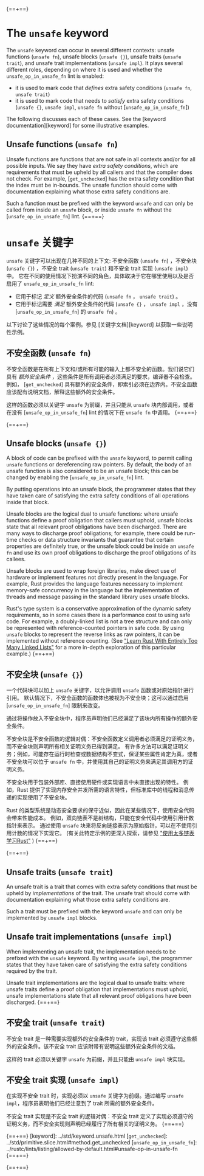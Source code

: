 {==+==}
# The `unsafe` keyword

The `unsafe` keyword can occur in several different contexts:
unsafe functions (`unsafe fn`), unsafe blocks (`unsafe {}`), unsafe traits (`unsafe trait`), and unsafe trait implementations (`unsafe impl`).
It plays several different roles, depending on where it is used and whether the `unsafe_op_in_unsafe_fn` lint is enabled:
- it is used to mark code that *defines* extra safety conditions (`unsafe fn`, `unsafe trait`)
- it is used to mark code that needs to *satisfy* extra safety conditions (`unsafe {}`, `unsafe impl`, `unsafe fn` without [`unsafe_op_in_unsafe_fn`])

The following discusses each of these cases.
See the [keyword documentation][keyword] for some illustrative examples.

## Unsafe functions (`unsafe fn`)

Unsafe functions are functions that are not safe in all contexts and/or for all possible inputs.
We say they have *extra safety conditions*, which are requirements that must be upheld by all callers and that the compiler does not check.
For example, [`get_unchecked`] has the extra safety condition that the index must be in-bounds.
The unsafe function should come with documentation explaining what those extra safety conditions are.

Such a function must be prefixed with the keyword `unsafe` and can only be called from inside an `unsafe` block, or inside `unsafe fn` without the [`unsafe_op_in_unsafe_fn`] lint.
{==+==}
# `unsafe` 关键字

`unsafe` 关键字可以出现在几种不同的上下文: 不安全函数 (`unsafe fn`) ，不安全块 (`unsafe {}`) ，不安全 trait (`unsafe trait`) 和不安全 trait 实现 (`unsafe impl`) 中。
它在不同的使用情况下扮演不同的角色，具体取决于它在哪里使用以及是否启用了 `unsafe_op_in_unsafe_fn` lint: 

- 它用于标记 *定义* 额外安全条件的代码 (`unsafe fn` ， `unsafe trait`) 。
- 它用于标记需要 *满足* 额外安全条件的代码 (`unsafe {}` ， `unsafe impl` ，没有 [`unsafe_op_in_unsafe_fn`] 的 `unsafe fn`) 。

以下讨论了这些情况的每个案例。参见 [关键字文档][keyword] 以获取一些说明性示例。

## 不安全函数 (`unsafe fn`)

不安全函数是在所有上下文和/或所有可能的输入上都不安全的函数。我们说它们具有 *额外安全条件* ，这些条件是所有调用者必须满足的要求，编译器不会检查。
例如， [`get_unchecked`] 具有额外的安全条件，即索引必须在边界内。不安全函数应该配有说明文档，解释这些额外的安全条件。

这样的函数必须以关键字 `unsafe` 为前缀，并且只能从 `unsafe` 块内部调用，或者在没有 [`unsafe_op_in_unsafe_fn`] lint 的情况下在 `unsafe fn` 中调用。
{==+==}


{==+==}
## Unsafe blocks (`unsafe {}`)

A block of code can be prefixed with the `unsafe` keyword, to permit calling `unsafe` functions or dereferencing raw pointers.
By default, the body of an unsafe function is also considered to be an unsafe block;
this can be changed by enabling the [`unsafe_op_in_unsafe_fn`] lint.

By putting operations into an unsafe block, the programmer states that they have taken care of satisfying the extra safety conditions of all operations inside that block.

Unsafe blocks are the logical dual to unsafe functions:
where unsafe functions define a proof obligation that callers must uphold, unsafe blocks state that all relevant proof obligations have been discharged.
There are many ways to discharge proof obligations;
for example, there could be run-time checks or data structure invariants that guarantee that certain properties are definitely true, or the unsafe block could be inside an `unsafe fn` and use its own proof obligations to discharge the proof obligations of its callees.

Unsafe blocks are used to wrap foreign libraries, make direct use of hardware or implement features not directly present in the language.
For example, Rust provides the language features necessary to implement memory-safe concurrency in the language but the implementation of threads and message passing in the standard library uses unsafe blocks.

Rust's type system is a conservative approximation of the dynamic safety requirements, so in some cases there is a performance cost to using safe code.
For example, a doubly-linked list is not a tree structure and can only be represented with reference-counted pointers in safe code.
By using `unsafe` blocks to represent the reverse links as raw pointers, it can be implemented without reference counting.
(See ["Learn Rust With Entirely Too Many Linked Lists"](https://rust-unofficial.github.io/too-many-lists/) for a more in-depth exploration of this particular example.)
{==+==}
## 不安全块 (`unsafe {}`)

一个代码块可以加上 `unsafe` 关键字，以允许调用 `unsafe` 函数或对原始指针进行引用。
默认情况下，不安全函数的函数体也被视为不安全块；这可以通过启用 [`unsafe_op_in_unsafe_fn`] 限制来改变。

通过将操作放入不安全块中，程序员声明他们已经满足了该块内所有操作的额外安全条件。

不安全块是不安全函数的逻辑对偶：不安全函数定义调用者必须满足的证明义务，而不安全块则声明所有相关证明义务已得到满足。
有许多方法可以满足证明义务；例如，可能存在运行时检查或数据结构不变式，保证某些属性肯定为真，或者不安全块可以位于 `unsafe fn` 中，并使用其自己的证明义务来满足其调用方的证明义务。

不安全块用于包装外部库、直接使用硬件或实现语言中未直接出现的特性。
例如，Rust 提供了实现内存安全并发所需的语言特性，但标准库中的线程和消息传递的实现使用了不安全块。

Rust 的类型系统是动态安全要求的保守近似，因此在某些情况下，使用安全代码会带来性能成本。
例如，双向链表不是树结构，只能在安全代码中使用引用计数指针来表示。
通过使用 `unsafe` 块来将反向链接表示为原始指针，可以在不使用引用计数的情况下实现它。
 (有关此特定示例的更深入探索，请参见 ["使用太多链表学习Rust"](https://rust-unofficial.github.io/too-many-lists/) )
{==+==}


{==+==}
## Unsafe traits (`unsafe trait`)

An unsafe trait is a trait that comes with extra safety conditions that must be upheld by *implementations* of the trait.
The unsafe trait should come with documentation explaining what those extra safety conditions are.

Such a trait must be prefixed with the keyword `unsafe` and can only be implemented by `unsafe impl` blocks.

## Unsafe trait implementations (`unsafe impl`)

When implementing an unsafe trait, the implementation needs to be prefixed with the `unsafe` keyword.
By writing `unsafe impl`, the programmer states that they have taken care of satisfying the extra safety conditions required by the trait.

Unsafe trait implementations are the logical dual to unsafe traits: where unsafe traits define a proof obligation that implementations must uphold, unsafe implementations state that all relevant proof obligations have been discharged.
{==+==}
## 不安全 trait (`unsafe trait`)

不安全 trait 是一种需要实现额外的安全条件的 trait，实现该 trait 必须遵守这些额外的安全条件。该不安全 trait 应该附带有说明这些额外安全条件的文档。

这样的 trait 必须以关键字 `unsafe` 为前缀，并且只能由 `unsafe impl` 块实现。

## 不安全 trait 实现 (`unsafe impl`)

在实现不安全 trait 时，实现必须以 `unsafe` 关键字为前缀。通过编写 `unsafe impl`，程序员表明他们已经注意到了 trait 所需的额外安全条件。

不安全 trait 实现是不安全 trait 的逻辑对偶：不安全 trait 定义了实现必须遵守的证明义务，而不安全实现则声明已经履行了所有相关的证明义务。
{==+==}


{==+==}
[keyword]: ../std/keyword.unsafe.html
[`get_unchecked`]: ../std/primitive.slice.html#method.get_unchecked
[`unsafe_op_in_unsafe_fn`]: ../rustc/lints/listing/allowed-by-default.html#unsafe-op-in-unsafe-fn
{==+==}

{==+==}
